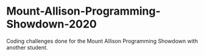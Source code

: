 # Mount-Allison-Programming-Showdown-2020
Coding challenges done for the Mount Allison Programming Showdown with another student.
